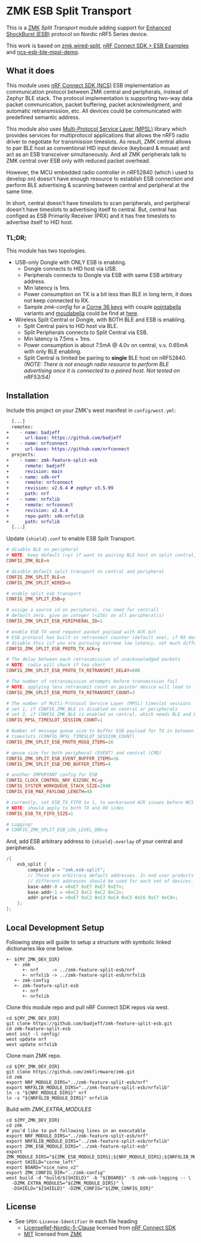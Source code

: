 # ZMK ESB Split Transport

This is a [ZMK](https://zmk.dev) *Split Transport* module adding support for [Enhanced ShockBurst (ESB)](https://docs.nordicsemi.com/bundle/ncs-latest/page/nrf/protocols/esb/index.html) protocol on Nordic nRF5 Series device.

This work is based on [zmk,wired-split](https://github.com/zmkfirmware/zmk/tree/main/app/src/split/wired), [nRF Connect SDK > ESB Examples](https://docs.nordicsemi.com/bundle/ncs-2.6.4/page/nrf/samples/esb.html) and [ncs-esb-ble-mpsl-demo](https://github.com/too1/ncs-esb-ble-mpsl-demo/).


## What it does

This module uses [nRF Connect SDK (NCS)](https://docs.nordicsemi.com/bundle/ncs-latest/page/nrf/index.html) ESB implementation as communication protocol between ZMK central and peripherals, instead of Zephyr BLE stack. The protocol implementation is supporting two-way data packet communication, packet buffering, packet acknowledgment, and automatic retransmission, etc. All devices could be communicated with predefined semantic address. 

This module also uses [Multi-Protocol Service Layer (MPSL)](https://docs.nordicsemi.com/bundle/ncs-latest/page/nrf/protocols/multiprotocol/index.html) library which provides services for multiprotocol applications that allows the nRF5 radio driver to negotiate for transmission timeslots. As result, ZMK central allows to pair BLE host as conventional HID input device (keyboard & mouse) and act as an ESB transceiver simultaneously. And all ZMK peripherals talk to ZMK central over ESB only with reduced packet overhead.

However, the MCU embedded radio controller in nRF52840 (which i used to develop on) doesn't have enough resource to establish ESB connection and perform BLE advertising & scanning between central and peripheral at the same time.

In short, central doesn't have timeslots to scan peripherals, and peripheral doesn't have timeslots to advertising itself to central. But, central has configed as ESB Primarily Receiver (PRX) and it has free timeslots to advertise itself to HID host.

### TL;DR;
This module has two topologies.
- USB-only Dongle with ONLY ESB is enabling.
   - Dongle connects to HID host via USB.
   - Peripherals connects to Dongle via ESB with same ESB arbitrary address.
   - Min latency is 1ms.
   - Power consumption on TX is a bit less than BLE in long term, it does not keep connected to RX.
   - Sample *zmk-config* for a [Corne 36 keys](https://github.com/foostan/crkbd) with couple [pointabella](https://github.com/badjeff/pointabella) variants and [moudabella](https://github.com/badjeff/moudabella) could be find at [here](https://github.com/badjeff/zmk-config/tree/main/config/boards/shields/donki36).
- Wireless Split Central or Dongle, with BOTH BLE and ESB is enabling.
   - Split Central pairs to HID host via BLE.
   - Split Peripherals connects to Split Central via ESB.
   - Min latency is 7.5ms + 1ms.
   - Power consumption is about 7.5mA @ 4.0v on central, v.s. 0.65mA with only BLE enabling.
   - Split Central is limited be pairing to **single** BLE host on nRF52840.
     *(NOTE: There is not enough radio resource to perform BLE advertising once it is connected to a paired host. Not tested on nRF53/54)*


## Installation

Include this project on your ZMK's west manifest in `config/west.yml`:
```diff
  [...]
  remotes:
+    - name: badjeff
+      url-base: https://github.com/badjeff
+    - name: nrfconnect
+      url-base: https://github.com/nrfconnect
  projects:
+    - name: zmk-feature-split-esb
+      remote: badjeff
+      revision: main  
+    - name: sdk-nrf
+      remote: nrfconnect
+      revision: v2.6.4 # zephyr v3.5.99
+      path: nrf
+    - name: nrfxlib
+      remote: nrfconnect
+      revision: v2.6.4
+      repo-path: sdk-nrfxlib
+      path: nrfxlib
  [...]
```

Update `{shield}.conf` to enable ESB Split Transport.
```conf
# disable BLE on peripheral
# NOTE: keep default (=y) if want to pairing BLE host on split central, or wireless dongle
CONFIG_ZMK_BLE=n

# disable default split transport on central and peripheral
CONFIG_ZMK_SPLIT_BLE=n
CONFIG_ZMK_SPLIT_WIRED=n

# enable split esb transport
CONFIG_ZMK_SPLIT_ESB=y

# assige a source id on peripheral. (no need for central)
# default zero. give an integer (<256) on all peripheral(s)
CONFIG_ZMK_SPLIT_ESB_PERIPHERAL_ID=1

# enable ESB TX send request packet payload with ACK bit
# ESB protocol has built-in retransmit counter (default one), if RX does not response ACK properly.
# disable this iif you are pursuing extreme low latency, not much different in real-life.
CONFIG_ZMK_SPLIT_ESB_PROTO_TX_ACK=y

# The delay between each retransmission of unacknowledged packets
# NOTE: radio will chock if too short
CONFIG_ZMK_SPLIT_ESB_PROTO_TX_RETRANSMIT_DELAY=600

# The number of retransmission attempts before transmission fail
# NOTE: applying less retransmit count on pointer device will lead to lossy but sharper move
CONFIG_ZMK_SPLIT_ESB_PROTO_TX_RETRANSMIT_COUNT=3

# The number of Multi-Protocol Service Layer (MPSL) timeslot sessions
# set 1, if CONFIG_ZMK_BLE is disabled on central or peripherals
# set 2, if CONFIG_ZMK_BLE is enabled on central, which needs BLE and ESB simultaneously
CONFIG_MPSL_TIMESLOT_SESSION_COUNT=1

# Number of message queue size to buffer ESB payload for TX in between multi-protocol service 
# timeslots (CONFIG_MPSL_TIMESLOT_SESSION_COUNT)
CONFIG_ZMK_SPLIT_ESB_PROTO_MSGQ_ITEMS=16

# qeuue size for both peripheral (EVENT) and central (CMD)
CONFIG_ZMK_SPLIT_ESB_EVENT_BUFFER_ITEMS=16
CONFIG_ZMK_SPLIT_ESB_CMD_BUFFER_ITEMS=4

# another IMPORTANT config for ESB
CONFIG_CLOCK_CONTROL_NRF_K32SRC_RC=y
CONFIG_SYSTEM_WORKQUEUE_STACK_SIZE=2048
CONFIG_ESB_MAX_PAYLOAD_LENGTH=48

# currently, set ESB_TX_FIFO to 1, to workaround ACK issues before NCS 3.1.0 release
# NOTE: should apply to both TX and RX sides
CONFIG_ESB_TX_FIFO_SIZE=1

# Logging!
# CONFIG_ZMK_SPLIT_ESB_LOG_LEVEL_DBG=y
```

And, add ESB arbitrary address to `{shield}.overlay` of your central and peripherals.
```c
/{
    esb_split {
        compatible = "zmk,esb-split";
        // These are arbitrary default addresses. In end user products
        // different addresses should be used for each set of devices.
        base-addr-0 = <0xE7 0xE7 0xE7 0xE7>;
        base-addr-1 = <0xC2 0xC2 0xC2 0xC2>;
        addr-prefix = <0xE7 0xC2 0xC3 0xC4 0xC5 0xC6 0xC7 0xC8>;
    };
};
```


## Local Development Setup

Following steps will guide to setup a structure with symbolic linked dictionaries like one below.
```
+- ${MY_ZMK_DEV_DIR}
   +- zmk
      +- nrf     -> ../zmk-feature-split-esb/nrf
      +- nrfxlib -> ../zmk-feature-split-esb/nrfxlib
   +- zmk-config
   +- zmk-feature-split-esb
      +- nrf
      +- nrfxlib
```

Clone this module repo and pull nRF Connect SDK repos via west.
```shell
cd ${MY_ZMK_DEV_DIR}
git clone https://github.com/badjeff/zmk-feature-split-esb.git
cd zmk-feature-split-esb
west init -l config/
west update nrf
west update nrfxlib
```

Clone main ZMK repo.
```shell
cd ${MY_ZMK_DEV_DIR}
git clone https://github.com/zmkfirmware/zmk.git
cd zmk
export NRF_MODULE_DIRS="../zmk-feature-split-esb/nrf"
export NRFXLIB_MODULE_DIRS="../zmk-feature-split-esb/nrfxlib"
ln -s "${NRF_MODULE_DIRS}" nrf
ln -s "${NRFXLIB_MODULE_DIRS}" nrfxlib
```

Build with *ZMK_EXTRA_MODULES*
```shell
cd ${MY_ZMK_DEV_DIR}
cd zmk
# you'd like to put following lines in an executable
export NRF_MODULE_DIRS="../zmk-feature-split-esb/nrf"
export NRFXLIB_MODULE_DIRS="../zmk-feature-split-esb/nrfxlib"
export ZMK_ESB_MODULE_DIRS="../zmk-feature-split-esb"
export ZMK_MODULE_DIRS="${ZMK_ESB_MODULE_DIRS};${NRF_MODULE_DIRS};${NRFXLIB_MODULE_DIRS}"
export SHIELD="corne_left"
export BOARD="nice_nano_v2"
export ZMK_CONFIG_DIR="../zmk-config"
west build -d "build/${SHIELD}" -b "${BOARD}" -S zmk-usb-logging -- \
  -DZMK_EXTRA_MODULES="${ZMK_MODULE_DIRS}" \
  -DSHIELD="${SHIELD}" -DZMK_CONFIG="${ZMK_CONFIG_DIR}"
```


## License

- See `SPDX-License-Identifier` in each file heading
  * [LicenseRef-Nordic-5-Clause](https://github.com/nrfconnect/sdk-nrf/blob/main/LICENSE) licensed from [nRF Connect SDK](https://docs.nordicsemi.com/bundle/ncs-latest/page/nrf/index.html)
  * [MIT](https://github.com/zmkfirmware/zmk/blob/main/LICENSE) licensed from [ZMK](https://github.com/zmkfirmware/zmk/)

